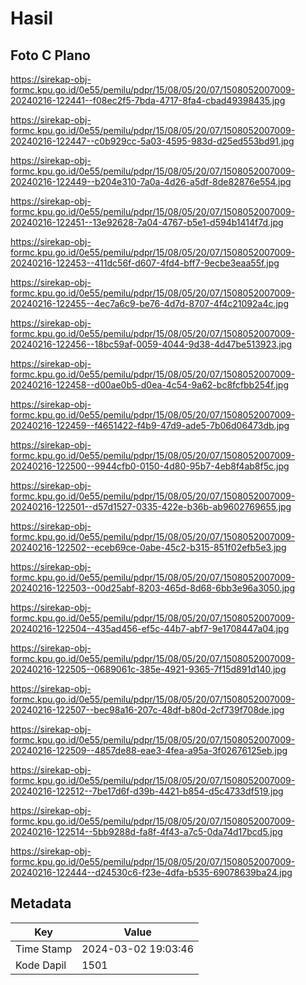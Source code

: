 # Hasil

## Foto C Plano

https://sirekap-obj-formc.kpu.go.id/0e55/pemilu/pdpr/15/08/05/20/07/1508052007009-20240216-122441--f08ec2f5-7bda-4717-8fa4-cbad49398435.jpg

https://sirekap-obj-formc.kpu.go.id/0e55/pemilu/pdpr/15/08/05/20/07/1508052007009-20240216-122447--c0b929cc-5a03-4595-983d-d25ed553bd91.jpg

https://sirekap-obj-formc.kpu.go.id/0e55/pemilu/pdpr/15/08/05/20/07/1508052007009-20240216-122449--b204e310-7a0a-4d26-a5df-8de82876e554.jpg

https://sirekap-obj-formc.kpu.go.id/0e55/pemilu/pdpr/15/08/05/20/07/1508052007009-20240216-122451--13e92628-7a04-4767-b5e1-d594b1414f7d.jpg

https://sirekap-obj-formc.kpu.go.id/0e55/pemilu/pdpr/15/08/05/20/07/1508052007009-20240216-122453--411dc56f-d607-4fd4-bff7-9ecbe3eaa55f.jpg

https://sirekap-obj-formc.kpu.go.id/0e55/pemilu/pdpr/15/08/05/20/07/1508052007009-20240216-122455--4ec7a6c9-be76-4d7d-8707-4f4c21092a4c.jpg

https://sirekap-obj-formc.kpu.go.id/0e55/pemilu/pdpr/15/08/05/20/07/1508052007009-20240216-122456--18bc59af-0059-4044-9d38-4d47be513923.jpg

https://sirekap-obj-formc.kpu.go.id/0e55/pemilu/pdpr/15/08/05/20/07/1508052007009-20240216-122458--d00ae0b5-d0ea-4c54-9a62-bc8fcfbb254f.jpg

https://sirekap-obj-formc.kpu.go.id/0e55/pemilu/pdpr/15/08/05/20/07/1508052007009-20240216-122459--f4651422-f4b9-47d9-ade5-7b06d06473db.jpg

https://sirekap-obj-formc.kpu.go.id/0e55/pemilu/pdpr/15/08/05/20/07/1508052007009-20240216-122500--9944cfb0-0150-4d80-95b7-4eb8f4ab8f5c.jpg

https://sirekap-obj-formc.kpu.go.id/0e55/pemilu/pdpr/15/08/05/20/07/1508052007009-20240216-122501--d57d1527-0335-422e-b36b-ab9602769655.jpg

https://sirekap-obj-formc.kpu.go.id/0e55/pemilu/pdpr/15/08/05/20/07/1508052007009-20240216-122502--eceb69ce-0abe-45c2-b315-851f02efb5e3.jpg

https://sirekap-obj-formc.kpu.go.id/0e55/pemilu/pdpr/15/08/05/20/07/1508052007009-20240216-122503--00d25abf-8203-465d-8d68-6bb3e96a3050.jpg

https://sirekap-obj-formc.kpu.go.id/0e55/pemilu/pdpr/15/08/05/20/07/1508052007009-20240216-122504--435ad456-ef5c-44b7-abf7-9e1708447a04.jpg

https://sirekap-obj-formc.kpu.go.id/0e55/pemilu/pdpr/15/08/05/20/07/1508052007009-20240216-122505--0689061c-385e-4921-9365-7f15d891d140.jpg

https://sirekap-obj-formc.kpu.go.id/0e55/pemilu/pdpr/15/08/05/20/07/1508052007009-20240216-122507--bec98a16-207c-48df-b80d-2cf739f708de.jpg

https://sirekap-obj-formc.kpu.go.id/0e55/pemilu/pdpr/15/08/05/20/07/1508052007009-20240216-122509--4857de88-eae3-4fea-a95a-3f02676125eb.jpg

https://sirekap-obj-formc.kpu.go.id/0e55/pemilu/pdpr/15/08/05/20/07/1508052007009-20240216-122512--7be17d6f-d39b-4421-b854-d5c4733df519.jpg

https://sirekap-obj-formc.kpu.go.id/0e55/pemilu/pdpr/15/08/05/20/07/1508052007009-20240216-122514--5bb9288d-fa8f-4f43-a7c5-0da74d17bcd5.jpg

https://sirekap-obj-formc.kpu.go.id/0e55/pemilu/pdpr/15/08/05/20/07/1508052007009-20240216-122444--d24530c6-f23e-4dfa-b535-69078639ba24.jpg


## Metadata

| Key        | Value               |
| ---------- | ------------------- |
| Time Stamp | 2024-03-02 19:03:46 |
| Kode Dapil | 1501                |



